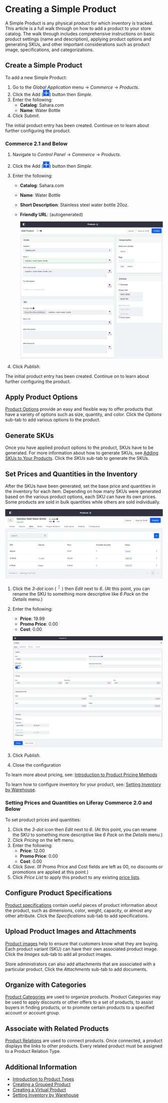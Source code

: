 # Creating a Simple Product

A Simple Product is any physical product for which inventory is tracked. This article is a full walk through on how to add a product to your store catalog. The walk through includes comprehensive instructions on basic product settings (name and description), applying product options and generating SKUs, and other important considerations such as product image, specifications, and categorizations.

## Create a Simple Product

To add a new Simple Product:

1. Go to the _Global Application_ menu &rarr; _Commerce_ &rarr; _Products_.
1. Click the Add (![Add icon](../../../images/icon-add.png)) button then _Simple_.
1. Enter the following:
   * **Catalog**: Sahara.com
   * **Name**: Water Bottle
1. Click _Submit_.

The initial product entry has been created. Continue on to learn about further configuring the product.

### Commerce 2.1 and Below

1. Navigate to _Control Panel_ → _Commerce_ → _Products_.
1. Click the Add (![Add icon](../../../images/icon-add.png)) button then _Simple_.
1. Enter the following:
   * **Catalog**: Sahara.com
   * **Name**: Water Bottle
   * **Short Description**: Stainless steel water bottle 20oz.
   * **Friendly URL**: (autogenerated)

      ![Adding a product](./creating-a-simple-product/images/01.png)

1. Click _Publish_.

The initial product entry has been created. Continue on to learn about further configuring the product.

## Apply Product Options

[Product Options](../products/customizing-your-product-with-product-options.md) provide an easy and flexible way to offer products that have a variety of options such as size, quantity, and color. Click the _Options_ sub-tab to add various options to the product.

## Generate SKUs

Once you have applied product options to the product, SKUs have to be generated. For more information about how to generate SKUs, see [Adding SKUs to Your Products](../products/adding-skus-to-your-products.md). Click the _SKUs_ sub-tab to generate the SKUs.

## Set Prices and Quantities in the Inventory

After the SKUs have been generated, set the base price and quantities in the inventory for each item. Depending on how many SKUs were generated based on the various product options, each SKU can have its own prices. Some products are sold in bulk quantities while others are sold individually.

![Product SKUs](./creating-a-simple-product/images/02.png)

1. Click the _3-dot_ icon (![Actions icon](../../../images/icon-actions.png)) then _Edit_ next to _6_. (At this point, you can rename the SKU to something more descriptive like _6 Pack_ on the _Details_ menu.)
1. Enter the following:
    * **Price**: 19.99
    * **Promo Price**: 0.00
    * **Cost**: 0.00

    ![Editing the SKU's price](./creating-a-simple-product/images/03.png)

1. Click _Publish_.
1. Close the configuration

To learn more about pricing, see: [Introduction to Product Pricing Methods](../../managing-price/introduction-to-product-pricing-methods.md)

To learn how to configure inventory for your product, see: [Setting Inventory by Warehouse](../../managing-inventory/setting-inventory-by-warehouse.md).

### Setting Prices and Quantities on Liferay Commerce 2.0 and Below

To set product prices and quantities:

1. Click the _3-dot_ icon then _Edit_ next to _6_. (At this point, you can rename the SKU to something more descriptive like _6 Pack_ on the _Details_ menu.)
1. Click _Pricing_ on the left menu.
1. Enter the following:
    * **Price**: 12.00
    * **Promo Price**: 0.00
    * **Cost**: 0.00
1. Click _Save_. (If Promo Price and Cost fields are left as 00, no discounts or promotions are applied at this point.)
1. Click _Price List_ to apply this product to any existing [price lists](../../managing-price/adding-products-to-a-price-list.md).

## Configure Product Specifications

[Product specifications](../products/specifications.md) contain useful pieces of product information about the product, such as dimensions, color, weight, capacity, or almost any other attribute. Click the _Specifications_ sub-tab to add specifications.

## Upload Product Images and Attachments

[Product images](../products/product-images.md) help to ensure that customers know what they are buying. Each product variant (SKU) can have their own associated product image. Click the _Images_ sub-tab to add all product images.

Store administrators can also add attachments that are associated with a particular product. Click the _Attachments_ sub-tab to add documents.

## Organize with Categories

[Product Categories](../products/creating-a-new-product-category.md) are used to organize products. Product Categories may be used to apply discounts or other offers to a set of products, to assist buyers in finding products, or to promote certain products to a specified account or account group.

## Associate with Related Products

[Product Relations](../products/related-products-up-sells-and-cross-sells.md) are used to connect products. Once connected, a product displays the links to other products. Every related product must be assigned to a Product Relation Type.

## Additional Information

* [Introduction to Product Types](./introduction-to-product-types.md)
* [Creating a Grouped Product](./creating-a-grouped-product.md)
* [Creating a Virtual Product](./creating-a-virtual-product.md)
* [Setting Inventory by Warehouse](../../managing-inventory/setting-inventory-by-warehouse.md)
